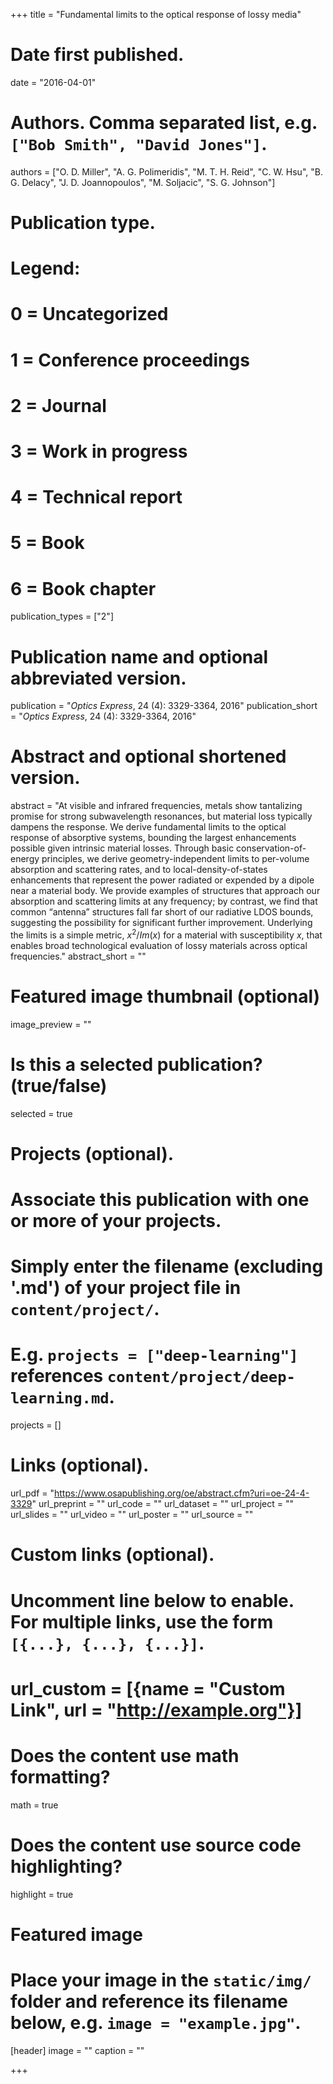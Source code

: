 +++
title = "Fundamental limits to the optical response of lossy media"

# Date first published.
date = "2016-04-01"

# Authors. Comma separated list, e.g. `["Bob Smith", "David Jones"]`.
authors = ["O. D. Miller", "A. G. Polimeridis", "M. T. H. Reid", "C. W. Hsu", "B. G. Delacy", "J. D. Joannopoulos", "M. Soljacic", "S. G. Johnson"]

# Publication type.
# Legend:
# 0 = Uncategorized
# 1 = Conference proceedings
# 2 = Journal
# 3 = Work in progress
# 4 = Technical report
# 5 = Book
# 6 = Book chapter
publication_types = ["2"]

# Publication name and optional abbreviated version.
publication = "*Optics Express*, 24 (4): 3329-3364, 2016"
publication_short = "*Optics Express*, 24 (4): 3329-3364, 2016"

# Abstract and optional shortened version.
abstract = "At visible and infrared frequencies, metals show tantalizing promise for strong subwavelength resonances, but material loss typically dampens the response. We derive fundamental limits to the optical response of absorptive systems, bounding the largest enhancements possible given intrinsic material losses. Through basic conservation-of-energy principles, we derive geometry-independent limits to per-volume absorption and scattering rates, and to local-density-of-states enhancements that represent the power radiated or expended by a dipole near a material body. We provide examples of structures that approach our absorption and scattering limits at any frequency; by contrast, we find that common “antenna” structures fall far short of our radiative LDOS bounds, suggesting the possibility for significant further improvement. Underlying the limits is a simple metric, $x^2/Im{(x)}$ for a material with susceptibility $x$, that enables broad technological evaluation of lossy materials across optical frequencies."
abstract_short = ""

# Featured image thumbnail (optional)
image_preview = ""

# Is this a selected publication? (true/false)
selected = true

# Projects (optional).
#   Associate this publication with one or more of your projects.
#   Simply enter the filename (excluding '.md') of your project file in `content/project/`.
#   E.g. `projects = ["deep-learning"]` references `content/project/deep-learning.md`.
projects = []

# Links (optional).
url_pdf = "https://www.osapublishing.org/oe/abstract.cfm?uri=oe-24-4-3329"
url_preprint = ""
url_code = ""
url_dataset = ""
url_project = ""
url_slides = ""
url_video = ""
url_poster = ""
url_source = ""

# Custom links (optional).
#   Uncomment line below to enable. For multiple links, use the form `[{...}, {...}, {...}]`.
# url_custom = [{name = "Custom Link", url = "http://example.org"}]

# Does the content use math formatting?
math = true

# Does the content use source code highlighting?
highlight = true

# Featured image
# Place your image in the `static/img/` folder and reference its filename below, e.g. `image = "example.jpg"`.
[header]
image = ""
caption = ""

+++
